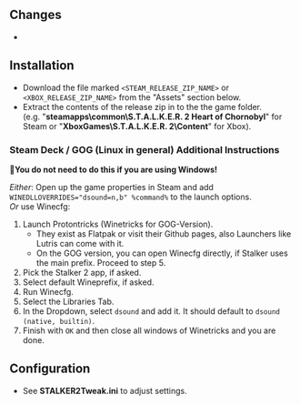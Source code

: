 ## Changes  
-   
  
## Installation  
- Download the file marked `<STEAM_RELEASE_ZIP_NAME>` or `<XBOX_RELEASE_ZIP_NAME>` from the "Assets" section below.  
- Extract the contents of the release zip in to the the game folder.  
(e.g. "**steamapps\common\S.T.A.L.K.E.R. 2 Heart of Chornobyl**" for Steam or "**XboxGames\S.T.A.L.K.E.R. 2\Content**" for Xbox).  
  
  
### Steam Deck / GOG (Linux in general) Additional Instructions  
🚩**You do not need to do this if you are using Windows!**  
  
*Either*: Open up the game properties in Steam and add `WINEDLLOVERRIDES="dsound=n,b" %command%` to the launch options.  
*Or* use Winecfg:  
1. Launch Protontricks (Winetricks for GOG-Version).  
    - They exist as Flatpak or visit their Github pages, also Launchers like Lutris can come with it.
    - On the GOG version, you can open Winecfg directly, if Stalker uses the main prefix. Proceed to step 5.
2. Pick the Stalker 2 app, if asked.  
3. Select default Wineprefix, if asked.
4. Run Winecfg.
5. Select the Libraries Tab.  
6. In the Dropdown, select `dsound` and add it. It should default to `dsound (native, builtin)`.  
7. Finish with `OK` and then close all windows of Winetricks and you are done.  
  
## Configuration  
- See **STALKER2Tweak.ini** to adjust settings.  
  
